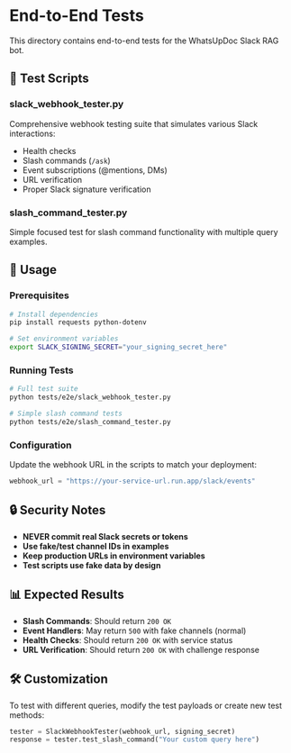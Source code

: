 # End-to-End Tests

This directory contains end-to-end tests for the WhatsUpDoc Slack RAG bot.

## 🧪 **Test Scripts**

### **slack_webhook_tester.py**
Comprehensive webhook testing suite that simulates various Slack interactions:
- Health checks
- Slash commands (`/ask`)
- Event subscriptions (@mentions, DMs)
- URL verification
- Proper Slack signature verification

### **slash_command_tester.py**
Simple focused test for slash command functionality with multiple query examples.

## 🚀 **Usage**

### **Prerequisites**
```bash
# Install dependencies
pip install requests python-dotenv

# Set environment variables
export SLACK_SIGNING_SECRET="your_signing_secret_here"
```

### **Running Tests**
```bash
# Full test suite
python tests/e2e/slack_webhook_tester.py

# Simple slash command tests
python tests/e2e/slash_command_tester.py
```

### **Configuration**
Update the webhook URL in the scripts to match your deployment:
```python
webhook_url = "https://your-service-url.run.app/slack/events"
```

## 🔒 **Security Notes**

- **NEVER commit real Slack secrets or tokens**
- **Use fake/test channel IDs in examples**
- **Keep production URLs in environment variables**
- **Test scripts use fake data by design**

## 📊 **Expected Results**

- **Slash Commands**: Should return `200 OK` 
- **Event Handlers**: May return `500` with fake channels (normal)
- **Health Checks**: Should return `200 OK` with service status
- **URL Verification**: Should return `200 OK` with challenge response

## 🛠️ **Customization**

To test with different queries, modify the test payloads or create new test methods:

```python
tester = SlackWebhookTester(webhook_url, signing_secret)
response = tester.test_slash_command("Your custom query here")
```
